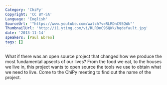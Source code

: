 ```yaml
---
Category: 'ChiPy'
Copyright: 'CC BY-SA'
Language: 'English'
SourceUrl: '"https://www.youtube.com/watch?v=RLRDnC9SQWk"'
ThumbnailUrl: 'http://i1.ytimg.com/vi/RLRDnC9SQWk/hqdefault.jpg'
date: '2013-11-14'
speakers: [Paul Ebreo]
tags: []
---
```

What if there was an open source project that changed how we produce the most fundamental apsects of our lives? From the food we eat, to the houses we live in, this project wants to open source the tools we use to obtain what we need to live. Come to the ChiPy meeting to find out the name of the project.
 